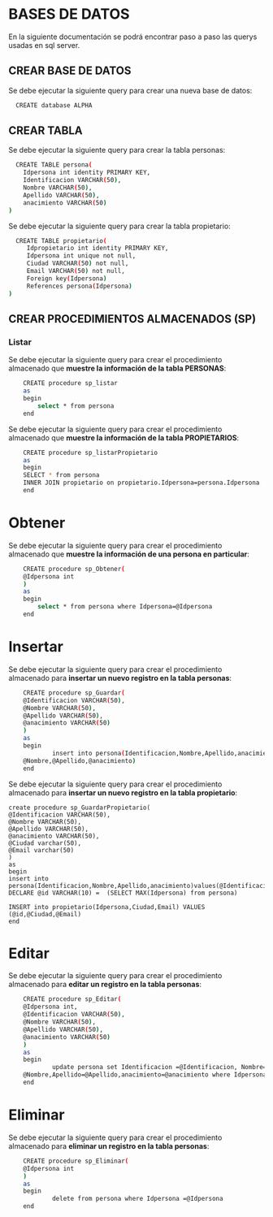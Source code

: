 
# BASES DE DATOS

En la siguiente documentación se podrá encontrar paso a paso las querys usadas en sql server.



## CREAR BASE DE DATOS

Se debe ejecutar la siguiente query para crear una nueva base de datos:

```bash
  CREATE database ALPHA
```


## CREAR TABLA

Se debe ejecutar la siguiente query para crear la tabla personas:

```bash
  CREATE TABLE persona(
    Idpersona int identity PRIMARY KEY,
    Identificacion VARCHAR(50),
    Nombre VARCHAR(50),
    Apellido VARCHAR(50),
    anacimiento VARCHAR(50)
)

```

Se debe ejecutar la siguiente query para crear la tabla propietario:
```bash
  CREATE TABLE propietario(
     Idpropietario int identity PRIMARY KEY,
     Idpersona int unique not null,
     Ciudad VARCHAR(50) not null,
     Email VARCHAR(50) not null,
     Foreign key(Idpersona)
     References persona(Idpersona)
)

```

## CREAR PROCEDIMIENTOS ALMACENADOS (SP)
### Listar
Se debe ejecutar la siguiente query para crear el procedimiento almacenado que **muestre la información de la tabla PERSONAS**:

```bash
    CREATE procedure sp_listar
    as
    begin
        select * from persona
    end
```

Se debe ejecutar la siguiente query para crear el procedimiento almacenado que **muestre la información de la tabla PROPIETARIOS**:

```bash
    CREATE procedure sp_listarPropietario
    as
    begin
	SELECT * from persona
	INNER JOIN propietario on propietario.Idpersona=persona.Idpersona
    end
```
# Obtener
Se debe ejecutar la siguiente query para crear el procedimiento almacenado que **muestre la información de una persona en particular**:

```bash
    CREATE procedure sp_Obtener(
    @Idpersona int
    )
    as
    begin
        select * from persona where Idpersona=@Idpersona
    end

```
# Insertar
Se debe ejecutar la siguiente query para crear el procedimiento almacenado para **insertar un nuevo registro en la tabla personas**:

```bash
    CREATE procedure sp_Guardar(
    @Identificacion VARCHAR(50),
    @Nombre VARCHAR(50),
    @Apellido VARCHAR(50),
    @anacimiento VARCHAR(50)
    )
    as
    begin
            insert into persona(Identificacion,Nombre,Apellido,anacimiento) values(@Identificacion,
    @Nombre,@Apellido,@anacimiento)
    end
```

Se debe ejecutar la siguiente query para crear el procedimiento almacenado para **insertar un nuevo registro en la tabla propietario**:

```
create procedure sp_GuardarPropietario(
@Identificacion VARCHAR(50),
@Nombre VARCHAR(50),
@Apellido VARCHAR(50),
@anacimiento VARCHAR(50),
@Ciudad varchar(50),
@Email varchar(50)
)
as
begin
insert into persona(Identificacion,Nombre,Apellido,anacimiento)values(@Identificacion,@Nombre,@Apellido,@anacimiento)
DECLARE @id VARCHAR(10) =  (SELECT MAX(Idpersona) from persona)

INSERT into propietario(Idpersona,Ciudad,Email) VALUES (@id,@Ciudad,@Email)
end

```
# Editar
Se debe ejecutar la siguiente query para crear el procedimiento almacenado para **editar un registro en la tabla personas**:

```bash
    CREATE procedure sp_Editar(
    @Idpersona int,
    @Identificacion VARCHAR(50),
    @Nombre VARCHAR(50),
    @Apellido VARCHAR(50),
    @anacimiento VARCHAR(50)
    )
    as
    begin
            update persona set Identificacion =@Identificacion, Nombre=
    @Nombre,Apellido=@Apellido,anacimiento=@anacimiento where Idpersona=@Idpersona
    end
```
# Eliminar
Se debe ejecutar la siguiente query para crear el procedimiento almacenado para **eliminar un registro en la tabla personas**:

```bash
    CREATE procedure sp_Eliminar(
    @Idpersona int
    )
    as
    begin
            delete from persona where Idpersona =@Idpersona
    end
```
